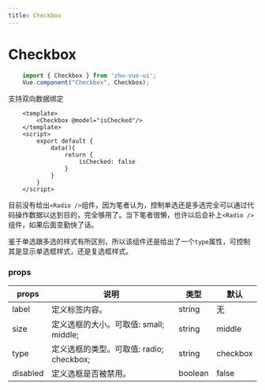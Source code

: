 ```yaml
---
title: Checkbox
---
```


# Checkbox

```js
    import { Checkbox } from 'zhu-vue-ui';
    Vue.component("Checkbox", Checkbox);
```

支持双向数据绑定
```vue
    <template>
        <Checkbox @model="isChecked"/>
    </template>
    <script>
        export default {
            data(){
                return {
                    isChecked: false
                }
            }
        }
    </script>
```

目前没有给出`<Radio />`组件，因为笔者认为，控制单选还是多选完全可以通过代码操作数据以达到目的，完全够用了。当下笔者很懒，也许以后会补上`<Radio />`组件，如果后面变勤快了话。

鉴于单选跟多选的样式有所区别，所以该组件还是给出了一个`type`属性，可控制其是显示单选框样式，还是复选框样式。

### props
| props   | 说明  | 类型 | 默认 |
| --      | ---  | --  | --   |
|label    |定义标签内容。                                   | string  | 无 |
|size     |定义选框的大小。可取值: small; middle;            | string  | middle  |
|type     |定义选框的类型。可取值: radio; checkbox;          | string  | checkbox |
|disabled |定义选框是否被禁用。                              | boolean | false   |